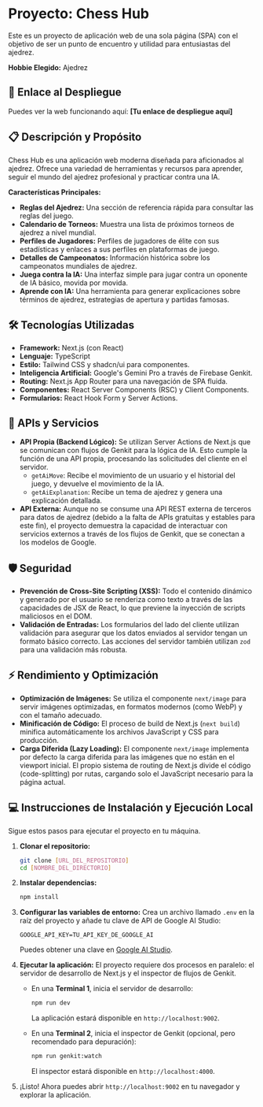 # Proyecto: Chess Hub

Este es un proyecto de aplicación web de una sola página (SPA) con el objetivo de ser un punto de encuentro y utilidad para entusiastas del ajedrez.

**Hobbie Elegido:** Ajedrez

## 🚀 Enlace al Despliegue

Puedes ver la web funcionando aquí: **[Tu enlace de despliegue aquí]**

## 📋 Descripción y Propósito

Chess Hub es una aplicación web moderna diseñada para aficionados al ajedrez. Ofrece una variedad de herramientas y recursos para aprender, seguir el mundo del ajedrez profesional y practicar contra una IA.

**Características Principales:**

*   **Reglas del Ajedrez:** Una sección de referencia rápida para consultar las reglas del juego.
*   **Calendario de Torneos:** Muestra una lista de próximos torneos de ajedrez a nivel mundial.
*   **Perfiles de Jugadores:** Perfiles de jugadores de élite con sus estadísticas y enlaces a sus perfiles en plataformas de juego.
*   **Detalles de Campeonatos:** Información histórica sobre los campeonatos mundiales de ajedrez.
*   **Juega contra la IA:** Una interfaz simple para jugar contra un oponente de IA básico, movida por movida.
*   **Aprende con IA:** Una herramienta para generar explicaciones sobre términos de ajedrez, estrategias de apertura y partidas famosas.

## 🛠️ Tecnologías Utilizadas

*   **Framework:** Next.js (con React)
*   **Lenguaje:** TypeScript
*   **Estilo:** Tailwind CSS y shadcn/ui para componentes.
*   **Inteligencia Artificial:** Google's Gemini Pro a través de Firebase Genkit.
*   **Routing:** Next.js App Router para una navegación de SPA fluida.
*   **Componentes:** React Server Components (RSC) y Client Components.
*   **Formularios:** React Hook Form y Server Actions.

## 🔗 APIs y Servicios

*   **API Propia (Backend Lógico):** Se utilizan Server Actions de Next.js que se comunican con flujos de Genkit para la lógica de IA. Esto cumple la función de una API propia, procesando las solicitudes del cliente en el servidor.
    *   `getAiMove`: Recibe el movimiento de un usuario y el historial del juego, y devuelve el movimiento de la IA.
    *   `getAiExplanation`: Recibe un tema de ajedrez y genera una explicación detallada.
*   **API Externa:** Aunque no se consume una API REST externa de terceros para datos de ajedrez (debido a la falta de APIs gratuitas y estables para este fin), el proyecto demuestra la capacidad de interactuar con servicios externos a través de los flujos de Genkit, que se conectan a los modelos de Google.

## 🛡️ Seguridad

*   **Prevención de Cross-Site Scripting (XSS):** Todo el contenido dinámico y generado por el usuario se renderiza como texto a través de las capacidades de JSX de React, lo que previene la inyección de scripts maliciosos en el DOM.
*   **Validación de Entradas:** Los formularios del lado del cliente utilizan validación para asegurar que los datos enviados al servidor tengan un formato básico correcto. Las acciones del servidor también utilizan `zod` para una validación más robusta.

## ⚡ Rendimiento y Optimización

*   **Optimización de Imágenes:** Se utiliza el componente `next/image` para servir imágenes optimizadas, en formatos modernos (como WebP) y con el tamaño adecuado.
*   **Minificación de Código:** El proceso de build de Next.js (`next build`) minifica automáticamente los archivos JavaScript y CSS para producción.
*   **Carga Diferida (Lazy Loading):** El componente `next/image` implementa por defecto la carga diferida para las imágenes que no están en el viewport inicial. El propio sistema de routing de Next.js divide el código (code-splitting) por rutas, cargando solo el JavaScript necesario para la página actual.

## 💻 Instrucciones de Instalación y Ejecución Local

Sigue estos pasos para ejecutar el proyecto en tu máquina.

1.  **Clonar el repositorio:**
    ```bash
    git clone [URL_DEL_REPOSITORIO]
    cd [NOMBRE_DEL_DIRECTORIO]
    ```

2.  **Instalar dependencias:**
    ```bash
    npm install
    ```

3.  **Configurar las variables de entorno:**
    Crea un archivo llamado `.env` en la raíz del proyecto y añade tu clave de API de Google AI Studio:
    ```
    GOOGLE_API_KEY=TU_API_KEY_DE_GOOGLE_AI
    ```
    Puedes obtener una clave en [Google AI Studio](https://aistudio.google.com/app/apikey).

4.  **Ejecutar la aplicación:**
    El proyecto requiere dos procesos en paralelo: el servidor de desarrollo de Next.js y el inspector de flujos de Genkit.

    *   En una **Terminal 1**, inicia el servidor de desarrollo:
        ```bash
        npm run dev
        ```
        La aplicación estará disponible en `http://localhost:9002`.

    *   En una **Terminal 2**, inicia el inspector de Genkit (opcional, pero recomendado para depuración):
        ```bash
        npm run genkit:watch
        ```
        El inspector estará disponible en `http://localhost:4000`.

5.  ¡Listo! Ahora puedes abrir `http://localhost:9002` en tu navegador y explorar la aplicación.
